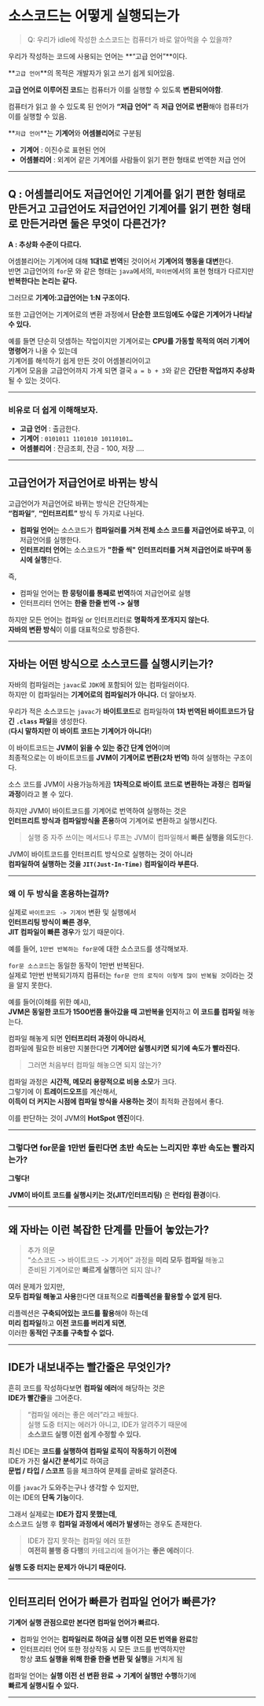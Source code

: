 # 소스코드는 어떻게 실행되는가

> Q: 우리가 idle에 작성한 소스코드는 컴퓨터가 바로 알아먹을 수 있을까?

우리가 작성하는 코드에 사용되는 언어는 **“고급 언어”**이다.

**`고급 언어`**의 목적은 개발자가 읽고 쓰기 쉽게 되어있음.

**고급 언어로 이루어진 코드**는 컴퓨터가 이를 실행할 수 있도록 **변환되어야함**.

컴퓨터가 읽고 쓸 수 있도록 된 언어가 **“저급 언어”** 즉 **저급 언어로 변환**해야 컴퓨터가 이를 실행할 수 있음.

**`저급 언어`**는 **기계어**와 **어셈블리어**로 구분됨

- **기계어** : 이진수로 표현된 언어  
- **어셈블리어** : 외계어 같은 기계어를 사람들이 읽기 편한 형태로 번역한 저급 언어

---

## Q : 어셈블리어도 저급언어인 기계어를 읽기 편한 형태로 만든거고 고급언어도 저급언어인 기계어를 읽기 편한 형태로 만든거라면 둘은 무엇이 다른건가?

**A : 추상화 수준이 다르다.**  

어셈블리어는 기계어에 대해 **1대1로 번역**된 것이어서 **기계어의 행동을 대변**한다.  
반면 고급언어의 `for`문 와 같은 형태는 `java`에서의, `파이썬`에서의 표현 형태가 다르지만 **반복한다는 논리는 같다.**

그러므로 **기계어:고급언어는 1:N 구조이다.**

또한 고급언어는 기계어로의 변환 과정에서 **단순한 코드임에도 수많은 기계어가 나타날 수 있다.**

예를 들면 단순히 덧셈하는 작업이지만 기계어로는 **CPU를 가동할 목적의 여러 기계어 명령어**가 나올 수 있는데  
기계어를 해석하기 쉽게 만든 것이 어셈블리어이고  
기계어 모음을 고급언어까지 가게 되면 결국 `a = b + 3`와 같은 **간단한 작업까지 추상화**될 수 있는 것이다.

---

### 비유로 더 쉽게 이해해보자.

- **고급 언어** : 출금한다.  
- **기계어** : `0101011 1101010 10110101…`  
- **어셈블리어** : 잔금조회, 잔금 - 100, 저장 ….

---

## 고급언어가 저급언어로 바뀌는 방식

고급언어가 저급언어로 바뀌는 방식은 간단하게는  
**“컴파일”**, **“인터프리트”** 방식 두 가지로 나뉜다.

- **컴파일 언어**는 소스코드가 **컴파일러를 거쳐 전체 소스 코드를 저급언어로 바꾸고**, 이 저급언어를 실행한다.
- **인터프리터 언어**는 소스코드가 **"한줄 씩" 인터프리터를 거쳐 저급언어로 바꾸며 동시에 실행**한다.

즉,

- 컴파일 언어는 **한 뭉텅이를 통째로 번역**하여 저급언어로 실행
- 인터프리터 언어는 **한줄 한줄 번역 -> 실행**

하지만 모든 언어는 컴파일 or 인터프리터로 **명확하게 쪼개지지 않는다.**  
**자바의 변환 방식**이 이를 대표적으로 방증한다.

---

## 자바는 어떤 방식으로 소스코드를 실행시키는가?

자바의 컴파일러는 `javac`로 `JDK`에 포함되어 있는 컴파일러이다.  
하지만 이 컴파일러는 **기계어로의 컴파일러가 아니다.** 더 알아보자.

우리가 적은 소스코드는 `javac`가 **바이트코드**로 컴파일하여 **1차 번역된 바이트코드가 담긴 `.class` 파일**을 생성한다.  
(**다시 말하지만 이 바이트 코드는 기계어가 아니다!**)

이 바이트코드는 **JVM이 읽을 수 있는 중간 단계 언어**이며  
최종적으로는 이 바이트코드를 **JVM이 기계어로 변환(2차 번역)** 하여 실행하는 구조이다.

소스 코드를 JVM이 사용가능하게끔 **1차적으로 바이트 코드로 변환하는 과정**은 **컴파일 과정**이라고 볼 수 있다.

하지만 JVM이 바이트코드를 기계어로 번역하여 실행하는 것은  
**인터프리트 방식과 컴파일방식을 혼용**하여 기계어로 변환하고 실행시킨다.

> 실행 중 자주 쓰이는 메서드나 루프는 JVM이 컴파일해서 **빠른 실행을 의도**한다.

JVM이 바이트코드를 인터프리트 방식으로 실행하는 것이 아니라  
**컴파일하여 실행하는 것을 `JIT(Just-In-Time)` 컴파일이라 부른다.**

---

### 왜 이 두 방식을 혼용하는걸까?

실제로 `바이트코드 -> 기계어` 변환 및 실행에서  
**인터프리팅 방식이 빠른 경우**,  
**JIT 컴파일이 빠른 경우**가 있기 때문이다.

예를 들어, `1만번 반복하는 for문`에 대한 소스코드를 생각해보자.

`for문 소스코드`는 동일한 동작이 1만번 반복된다.  
실제로 1만번 반복되기까지 컴퓨터는 `for문 안의 로직이 이렇게 많이 반복될 것`이라는 것을 알지 못한다.

예를 들어(이해를 위한 예시),  
**JVM은 동일한 코드가 1500번쯤 돌아갔을 때 고반복을 인지**하고 **이 코드를 컴파일** 해놓는다.

컴파일 해놓게 되면 **인터프리터 과정이 아니라서**,  
컴파일에 필요한 비용만 지불한다면 **기계어만 실행시키면 되기에 속도가 빨라진다.**

> 그러면 처음부터 컴파일 해놓으면 되지 않는가?

컴파일 과정은 **시간적, 메모리 용량적으로 비용 소모**가 크다.  
그렇기에 이 **트레이드오프**를 계산해서,  
**이득이 더 커지는 시점에 컴파일 방식을 사용하는 것**이 최적화 관점에서 좋다.

이를 판단하는 것이 JVM의 **HotSpot 엔진**이다.

---

### 그렇다면 for문을 1만번 돌린다면 초반 속도는 느리지만 후반 속도는 빨라지는가?

**그렇다!**

**JVM이 바이트 코드를 실행시키는 것(JIT/인터프리팅)** 은 **런타임 환경**이다.

---

## 왜 자바는 이런 복잡한 단계를 만들어 놓았는가?

> 추가 의문  
> “소스코드 -> 바이트코드 -> 기계어” 과정을 **미리 모두 컴파일** 해놓고  
> 준비된 기계어로만 **빠르게 실행**하면 되지 않나?

여러 문제가 있지만,  
**모두 컴파일 해놓고 사용**한다면 대표적으로 **리플렉션을 활용할 수 없게 된다.**

리플렉션은 **구축되어있는 코드를 활용**해야 하는데  
**미리 컴파일**하고 **이전 코드를 버리게 되면**,  
이러한 **동적인 구조를 구축할 수 없다.**

---

## IDE가 내보내주는 빨간줄은 무엇인가?

흔히 코드를 작성하다보면 **컴파일 에러**에 해당하는 것은  
**IDE가 빨간줄**을 그어준다.

> “컴파일 에러는 좋은 에러”라고 배웠다.  
> 실행 도중 터지는 에러가 아니고, IDE가 알려주기 때문에  
> **소스코드 실행 이전 쉽게 수정할 수 있다.**

최신 IDE는 **코드를 실행하여 컴파일 로직이 작동하기 이전에**  
IDE가 가진 **실시간 분석기**로 하여금  
**문법 / 타입 / 스코프** 등을 체크하여 문제를 곧바로 알려준다.

이를 `javac`가 도와주는구나 생각할 수 있지만,  
이는 IDE의 **단독 기능**이다.

그래서 실제로는 **IDE가 잡지 못했는데**,  
소스코드 실행 후 **컴파일 과정에서 에러가 발생**하는 경우도 존재한다.

> IDE가 잡지 못하는 컴파일 에러 또한  
> **여전히 불행 중 다행**의 카테고리에 들어가는 **좋은 에러**이다.

**실행 도중 터지는 문제가 아니기 때문이다.**

---

## 인터프리터 언어가 빠른가 컴파일 언어가 빠른가?

**기계어 실행 관점으로만 본다면 컴파일 언어가 빠르다.**

- 컴파일 언어는 **컴파일러로 하여금 실행 이전 모든 번역을 완료**함
- 인터프리터 언어 또한 정상작동 시 모든 코드를 번역하지만  
  항상 **코드 실행을 위해 한줄 한줄 변환 및 실행**을 거치게 됨

컴파일 언어는 **실행 이전 선 변환 완료 → 기계어 실행만 수행**하기에  
**빠르게 실행시킬 수 있다.**

---
